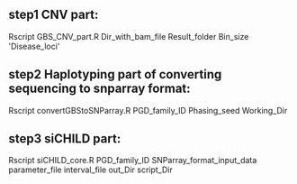 ## step1 CNV part:
Rscript GBS_CNV_part.R Dir_with_bam_file Result_folder Bin_size 'Disease_loci'

## step2 Haplotyping part of converting sequencing to snparray format:
Rscript convertGBStoSNParray.R PGD_family_ID Phasing_seed Working_Dir

## step3 siCHILD part:
Rscript siCHILD_core.R PGD_family_ID SNParray_format_input_data parameter_file interval_file out_Dir script_Dir 
